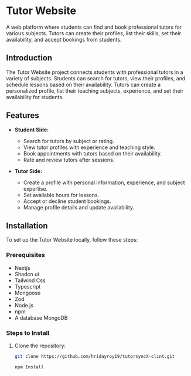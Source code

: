 # Tutor Website

A web platform where students can find and book professional tutors for various subjects. Tutors can create their profiles, list their skills, set their availability, and accept bookings from students.

## Introduction

The Tutor Website project connects students with professional tutors in a variety of subjects. Students can search for tutors, view their profiles, and schedule lessons based on their availability. Tutors can create a personalized profile, list their teaching subjects, experience, and set their availability for students.

## Features

- **Student Side:**

  - Search for tutors by subject or rating.
  - View tutor profiles with experience and teaching style.
  - Book appointments with tutors based on their availability.
  - Rate and review tutors after sessions.

- **Tutor Side:**
  - Create a profile with personal information, experience, and subject expertise.
  - Set available hours for lessons.
  - Accept or decline student bookings.
  - Manage profile details and update availability.

## Installation

To set up the Tutor Website locally, follow these steps:

### Prerequisites

- Nextjs
- Shadcn ui
- Tailwind Css
- Typescript
- Mongoose
- Zod
- Node.js
- npm
- A database MongoDB

### Steps to Install

1. Clone the repository:

   ```bash
   git clone https://github.com/hridayroy19/tutorsyncX-clint.git

   npm Install
   ```
